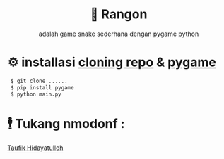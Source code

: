 <h1 align="center"> 🐍 Rangon</h1>
 <p align="center">adalah game snake sederhana dengan pygame python</p>
 
# ⚙ installasi [cloning repo](https://github.com/Taufik-H/Rangon) & [pygame](https://www.pygame.org/wiki/GettingStarted) 

```bash
 $ git clone ......
 $ pip install pygame
 $ python main.py
 ```
# 🕴 Tukang nmodonf :
  [Taufik Hidayatulloh](https://github.com/Taufik-H)
  
#
